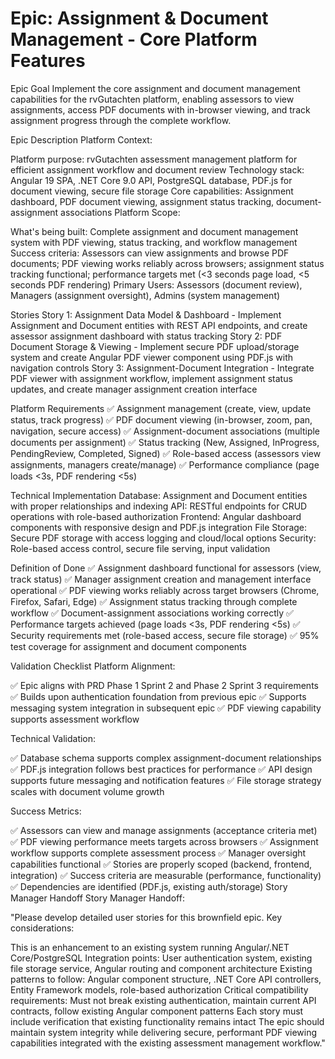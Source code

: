 # Epic: Assignment & Document Management - Core Platform Features

Epic Goal
Implement the core assignment and document management capabilities for the rvGutachten platform, enabling assessors to view assignments, access PDF documents with in-browser viewing, and track assignment progress through the complete workflow.

Epic Description
Platform Context:

Platform purpose: rvGutachten assessment management platform for efficient assignment workflow and document review
Technology stack: Angular 19 SPA, .NET Core 9.0 API, PostgreSQL database, PDF.js for document viewing, secure file storage
Core capabilities: Assignment dashboard, PDF document viewing, assignment status tracking, document-assignment associations
Platform Scope:

What's being built: Complete assignment and document management system with PDF viewing, status tracking, and workflow management
Success criteria: Assessors can view assignments and browse PDF documents; PDF viewing works reliably across browsers; assignment status tracking functional; performance targets met (<3 seconds page load, <5 seconds PDF rendering)
Primary Users: Assessors (document review), Managers (assignment oversight), Admins (system management)

Stories
Story 1: Assignment Data Model & Dashboard - Implement Assignment and Document entities with REST API endpoints, and create assessor assignment dashboard with status tracking
Story 2: PDF Document Storage & Viewing - Implement secure PDF upload/storage system and create Angular PDF viewer component using PDF.js with navigation controls
Story 3: Assignment-Document Integration - Integrate PDF viewer with assignment workflow, implement assignment status updates, and create manager assignment creation interface

Platform Requirements
✅ Assignment management (create, view, update status, track progress)
✅ PDF document viewing (in-browser, zoom, pan, navigation, secure access)
✅ Assignment-document associations (multiple documents per assignment)
✅ Status tracking (New, Assigned, InProgress, PendingReview, Completed, Signed)
✅ Role-based access (assessors view assignments, managers create/manage)
✅ Performance compliance (page loads <3s, PDF rendering <5s)

Technical Implementation
Database: Assignment and Document entities with proper relationships and indexing
API: RESTful endpoints for CRUD operations with role-based authorization
Frontend: Angular dashboard components with responsive design and PDF.js integration
File Storage: Secure PDF storage with access logging and cloud/local options
Security: Role-based access control, secure file serving, input validation

Definition of Done
✅ Assignment dashboard functional for assessors (view, track status)
✅ Manager assignment creation and management interface operational
✅ PDF viewing works reliably across target browsers (Chrome, Firefox, Safari, Edge)
✅ Assignment status tracking through complete workflow
✅ Document-assignment associations working correctly
✅ Performance targets achieved (page loads <3s, PDF rendering <5s)
✅ Security requirements met (role-based access, secure file storage)
✅ 95% test coverage for assignment and document components

Validation Checklist
Platform Alignment:

✅ Epic aligns with PRD Phase 1 Sprint 2 and Phase 2 Sprint 3 requirements
✅ Builds upon authentication foundation from previous epic
✅ Supports messaging system integration in subsequent epic
✅ PDF viewing capability supports assessment workflow

Technical Validation:

✅ Database schema supports complex assignment-document relationships
✅ PDF.js integration follows best practices for performance
✅ API design supports future messaging and notification features
✅ File storage strategy scales with document volume growth

Success Metrics:

✅ Assessors can view and manage assignments (acceptance criteria met)
✅ PDF viewing performance meets targets across browsers
✅ Assignment workflow supports complete assessment process
✅ Manager oversight capabilities functional
✅ Stories are properly scoped (backend, frontend, integration)
✅ Success criteria are measurable (performance, functionality)
✅ Dependencies are identified (PDF.js, existing auth/storage)
Story Manager Handoff
Story Manager Handoff:

"Please develop detailed user stories for this brownfield epic. Key considerations:

This is an enhancement to an existing system running Angular/.NET Core/PostgreSQL
Integration points: User authentication system, existing file storage service, Angular routing and component architecture
Existing patterns to follow: Angular component structure, .NET Core API controllers, Entity Framework models, role-based authorization
Critical compatibility requirements: Must not break existing authentication, maintain current API contracts, follow existing Angular component patterns
Each story must include verification that existing functionality remains intact
The epic should maintain system integrity while delivering secure, performant PDF viewing capabilities integrated with the existing assessment management workflow."
